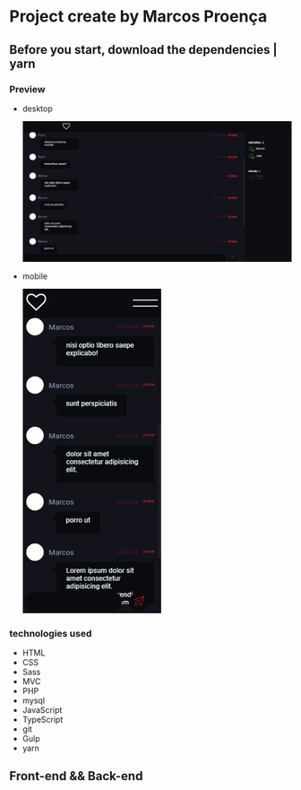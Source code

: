 # Project create by Marcos Proença

## Before you start, download the dependencies | **yarn**

### Preview

-   desktop

    ![desktop](./.github/layout-desktop.png)

-   mobile

    ![mobile](./.github/layout-mobile.png)

### **technologies used**

-   HTML
-   CSS
-   Sass
-   MVC
-   PHP
-   mysql
-   JavaScript
-   TypeScript
-   git
-   Gulp
-   yarn

## **Front-end** && **Back-end**

